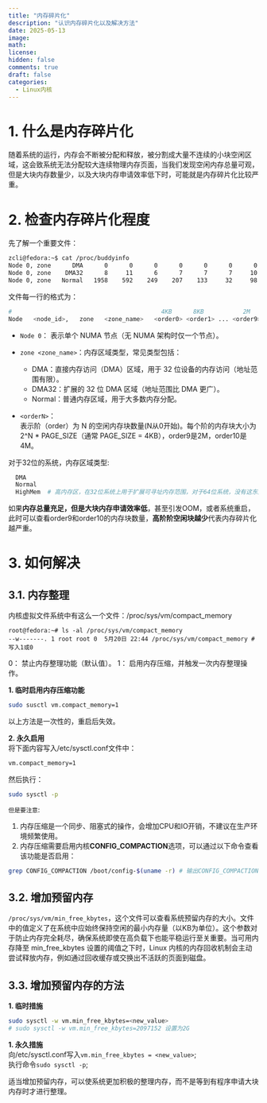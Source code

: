 ```yaml
---
title: "内存碎片化"
description: "认识内存碎片化以及解决方法"
date: 2025-05-13
image: 
math: 
license: 
hidden: false
comments: true
draft: false
categories:
  - Linux内核
---
```


# 1. 什么是内存碎片化
随着系统的运行，内存会不断被分配和释放，被分割成大量不连续的小块空闲区域，这会致系统无法分配较大连续物理内存页面，当我们发现空闲内存总量可观，但是大块内存数量少，以及大块内存申请效率低下时，可能就是内存碎片化比较严重。

# 2. 检查内存碎片化程度
先了解一个重要文件：   
```bash
zcli@fedora:~$ cat /proc/buddyinfo
Node 0, zone      DMA      0      0      0      0      0      0      0      0      1      1      2 
Node 0, zone    DMA32      8     11      6      7      7      7     10      8      7      9    573 
Node 0, zone   Normal   1958    592    249    207    133     32     98     87     36     11   4422 
```
文件每一行的格式为：  
```bash
#                                          4KB      8KB           2M       4M
Node   <node_id>,   zone   <zone_name>   <order0> <order1> ... <order9> <order10>
```
- `Node 0`：  表示单个 NUMA 节点（无 NUMA 架构时仅一个节点）。     
- `zone <zone_name>`：内存区域类型，常见类型包括：     
  - DMA：直接内存访问（DMA）区域，用于 32 位设备的内存访问（地址范围有限）。    
  - DMA32：扩展的 32 位 DMA 区域（地址范围比 DMA 更广）。    
  - Normal：普通内存区域，用于大多数内存分配。  
   
- `<orderN>`：   
表示阶（order）为 N 的空闲内存块数量(N从0开始)。每个阶的内存块大小为 2^N * PAGE_SIZE（通常 PAGE_SIZE = 4KB），order9是2M，order10是4M。

对于32位的系统，内存区域类型: 
```bash 
  DMA
  Normal
  HighMem  # 高内存区，在32位系统上用于扩展可寻址内存范围，对于64位系统，没有这东西。
```

如果**内存总量充足，但是大块内存申请效率低**，甚至引发OOM，或者系统重启，此时可以查看order9和order10的内存块数量，**高阶阶空闲块越少**代表内存碎片化越严重。

# 3. 如何解决
## 3.1. 内存整理
内核虚拟文件系统中有这么一个文件：/proc/sys/vm/compact_memory      
```
root@fedora:~# ls -al /proc/sys/vm/compact_memory
--w-------. 1 root root 0  5月20日 22:44 /proc/sys/vm/compact_memory # 写入1或0
```
0： 禁止内存整理功能（默认值）。
1： 启用内存压缩，并触发一次内存整理操作。  


**1. 临时启用内存压缩功能**   
```bash
sudo susctl vm.compact_memory=1
```
以上方法是一次性的，重启后失效。

**2. 永久启用**   
将下面内容写入/etc/sysctl.conf文件中：   
```bash
vm.compact_memory=1
```
然后执行：  
```bash
sudo sysctl -p
```

`但是要注意`:     
1. 内存压缩是一个同步、阻塞式的操作，会增加CPU和IO开销，不建议在生产环境频繁使用。    
2. 内存压缩需要启用内核**CONFIG_COMPACTION**选项，可以通过以下命令查看该功能是否启用：  
```bash
grep CONFIG_COMPACTION /boot/config-$(uname -r) # 输出CONFIG_COMPACTION=y表示启用了该功能。
```

## 3.2. 增加预留内存
`/proc/sys/vm/min_free_kbytes`，这个文件可以查看系统预留内存的大小。文件中的值定义了在系统中应始终保持空闲的最小内存量（以KB为单位）。这个参数对于防止内存完全耗尽，确保系统即使在高负载下也能平稳运行至关重要。当可用内存降至 min_free_kbytes 设置的阈值之下时，Linux 内核的内存回收机制会主动尝试释放内存，例如通过回收缓存或交换出不活跃的页面到磁盘。

## 3.3. 增加预留内存的方法
**1. 临时措施**  
```bash
sudo sysctl -w vm.min_free_kbytes=<new_value>
# sudo sysctl -w vm.min_free_kbytes=2097152 设置为2G
```
**1. 永久措施**  
向/etc/sysctl.conf写入`vm.min_free_kbytes = <new_value>`;  
执行命令`sudo sysctl -p`;    

适当增加预留内存，可以使系统更加积极的整理内存，而不是等到有程序申请大块内存时才进行整理。  
